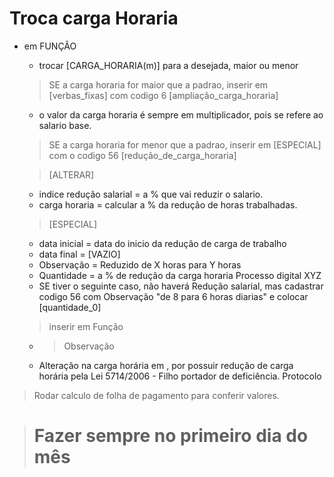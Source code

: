 # Troca carga Horaria
 * em FUNÇÂO
   - trocar [CARGA_HORARIA(m)] para a desejada, maior ou menor
  
   > SE a carga horaria for maior que a padrao, inserir em [verbas_fixas] com codigo 6 [ampliação_carga_horaria]
     - o valor da carga horaria é sempre em multiplicador, pois se refere ao salario base.
  
   > SE a carga horaria for menor que a padrao, inserir em  [ESPECIAL] com o codigo 56 [redução_de_carga_horaria]

    > [ALTERAR]
      - indice redução salarial = a % que vai reduzir o salario.
      - carga horaria = calcular a % da redução de horas trabalhadas.
    > [ESPECIAL]
      - data inicial = data do inicio da redução de carga de trabalho
      - data final = [VAZIO]
      - Observação = Reduzido de X horas para Y horas
      - Quantidade = a % de redução da carga horaria
        Processo digital XYZ

    * SE tiver o seguinte caso, não haverá Redução salarial, mas cadastrar codigo 56 com Observação "de 8 para 6 horas diarias" e colocar [quantidade_0]
 
    > inserir em Função
     - > Observação
    - Alteração na carga horária em <data>, por possuir redução de carga horária pela Lei 5714/2006 - Filho portador de deficiência. Protocolo <prot>
  
  > Rodar calculo de folha de pagamento para conferir valores.


> # Fazer sempre no primeiro dia do mês